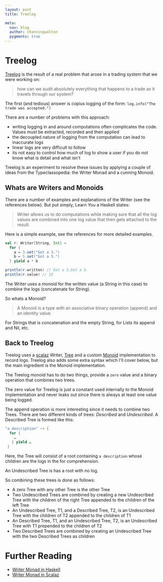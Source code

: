 ```yaml
---
layout: post
title: Treelog

meta:
  nav: blog
  author: channingwalton
  pygments: true
---
```


Treelog
=======

[Treelog](https://github.com/lancewalton/treelog) is the result of a real problem that arose in a trading system that we were working on: 
> how can we audit absolutely everything that happens to a trade as it travels through our system?

The first (and tedious) answer is copius logging of the form: `log.info("The trade was accepted.")`

There are a number of problems with this approach:

- writing logging in and around computations often complicates the code. Values must be extracted, recorded and then applied
- the decoupled nature of logging from the computation can lead to inaccurate logs
- linear logs are very difficult to follow
- its not easy to control how much of log to show a user if you do not know what is detail and what isn't

Treelog is an experiment to resolve these issues by applying a couple of ideas from the Typeclassopedia: the Writer Monad and a cunning Monoid.

Whats are Writers and Monoids
-----------------

There are a number of examples and explanations of the Writer (see the references below). But put simply, Learn You a Haskell states: 
> Writer allows us to do computations while making sure that all the log values are combined into one log value that then gets attached to the result.

Here is a simple example, see the references for more detailed examples.

```scala
val r: Writer[String, Int] = 
  for {
    a ← 3.set("Got a 3.")
    b ← 5.set("Got a 5.")
  } yield a * b

println(r.written) // Got a 3.Got a 5.
println(r.value) // 15
```
The Writer uses a monoid for the written value (a String in this case) to combine the logs (concatenate for String).

So whats a Monoid? 
> A Monoid is a type with an associative binary operation (append) and an identity value. 

For Strings that is concatenation and the empty String, for Lists its append and Nil, etc.

Back to Treelog
---------------

Treelog uses a [scalaz](http://typelevel.org/) Writer, [Tree](https://github.com/scalaz/scalaz/blob/master/core/src/main/scala/scalaz/Tree.scala) and a custom [Monoid](https://github.com/scalaz/scalaz/blob/master/core/src/main/scala/scalaz/Monoid.scala) implementation to record logs. Treelog also adds some extra syntax which I'll cover below, but the main ingredient is the Monoid implementation.

The Treelog monoid has to do two things, provide a `zero` value and a binary operation that combines two trees. 

The zero value for Treelog is just a constant used internally to the Monoid implementation and never leaks out since there is always at least one value being logged.

The append operation is more interesting since it needs to combine two Trees. There are two different kinds of trees: *Described* and *Undescribed*. A Described Tree is formed like this:
```scala
"a description" ~< {
  for {
    …
   } yield …
 }
```
Here, the Tree will consist of a root containing `a description` whose children are the logs in the for comprehension.

An Undescribed Tree is has a root with no log.

So combining these trees is done as follows:

- A zero Tree with any other Tree is the other Tree
- Two Undescribed Trees are combined by creating a new Undescribed Tree with the children of the right Tree appended to the children of the left Tree
- An Undescribed Tree, T1, and a Described Tree, T2, is an Undescribed Tree with the children of T2 appended to the children of T1
- An Described Tree, T1, and an Undescribed Tree, T2, is an Undescribed Tree with T1 prepended to the children of T2
- Two Described Trees are combined by creating an Undescribed Tree with the two Described Trees as children



Further Reading
===============

- [Writer Monad in Haskell](http://learnyouahaskell.com/for-a-few-monads-more)
- [Writer Monad in Scalaz](http://eed3si9n.com/learning-scalaz-day6)